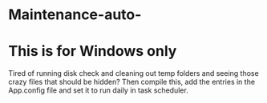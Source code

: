 # Maintenance-auto-

This is for Windows only
========================
Tired of running disk check and cleaning out temp folders and seeing those crazy files that should be hidden? Then compile this, add the entries in the App.config file and set it to run daily in task scheduler.
